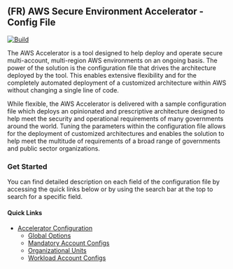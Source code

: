 ## (FR) AWS Secure Environment Accelerator - Config File
[![Build](https://github.com/aws-samples/aws-secure-environment-accelerator/actions/workflows/build.yml/badge.svg)](https://github.com/aws-samples/aws-secure-environment-accelerator/actions/workflows/build.yml) 

The AWS Accelerator is a tool designed to help deploy and operate secure multi-account, multi-region AWS environments on an ongoing basis. The power of the solution is the configuration file that drives the architecture deployed by the tool. This enables extensive flexibility and for the completely automated deployment of a customized architecture within AWS without changing a single line of code.

While flexible, the AWS Accelerator is delivered with a sample configuration file which deploys an opinionated and prescriptive architecture designed to help meet the security and operational requirements of many governments around the world. Tuning the parameters within the configuration file allows for the deployment of customized architectures and enables the solution to help meet the multitude of requirements of a broad range of governments and public sector organizations.

### Get Started
You can find detailed description on each field of the configuration file by accessing the quick links below or by using the search bar at the top to search for a specific field.

#### Quick Links

- [Accelerator Configuration](./interfaces/AcceleratorConfiguration.html)
    - [Global Options](./interfaces/GlobalOptions.html)
    - [Mandatory Account Configs](./interfaces/SharedAccountConfig.html)
    - [Organizational Units](./interfaces/OrganizationalUnit.html)
    - [Workload Account Configs](./interfaces/SharedAccountConfig.html)


